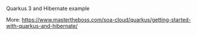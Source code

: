 Quarkus 3 and Hibernate example

More:
https://www.mastertheboss.com/soa-cloud/quarkus/getting-started-with-quarkus-and-hibernate/
